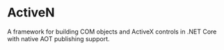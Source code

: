 # ActiveN
A framework for building COM objects and ActiveX controls in .NET Core with native AOT publishing support.
